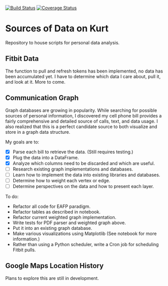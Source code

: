 [![Build Status](https://travis-ci.org/kurtrm/kurt_data.svg?branch=master)](https://travis-ci.org/kurtrm/kurt_data) [![Coverage Status](https://coveralls.io/repos/github/kurtrm/kurt_data/badge.svg?branch=master)](https://coveralls.io/github/kurtrm/kurt_data?branch=master)

# Sources of Data on Kurt
Repository to house scripts for personal data analysis.

## Fitbit Data

The function to pull and refresh tokens has been implemented, no data has been accumulated yet.
I have to determine which data I care about, pull it, and look at it. More to come.

## Communication Graph

Graph databases are growing in popularity. While searching for possible sources of personal information, I discovered my cell phone bill provides a fairly comprehensive and detailed source of calls, text, and data usage.
I also realized that this is a perfect candidate source to both visualize and store in a graph data structure.

My goals are to:

- [x] Parse each bill to retrieve the data. (Still requires testing.)
- [x] Plug the data into a DataFrame.
- [x] Analyze which columns need to be discarded and which are useful.
- [ ] Research existing graph implementations and databases.
- [ ] Learn how to implement the data into existing libraries and databases.
- [ ] Determine how to weight each vertex or edge.
- [ ] Determine perspectives on the data and how to present each layer.

To do:

- Refactor all code for EAFP paradigm.
- Refactor tables as described in notebook.
- Refactor current weighted graph implementation.
- Write tests for PDF parser and weighted graph above.
- Put it into an existing graph database.
- Make various visualizations using Matplotlib (See notebook for more information.)
- Rather than using a Python scheduler, write a Cron job for scheduling Fitbit pulls.

## Google Maps Location History

Plans to explore this are still in development.

